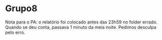 # Grupo8

Nota para o PA: o relatório foi colocado antes das 23h59 no folder errado. Quando se deu conta, passava 1 minuto da meia noite. Pedimos desculpa pelo erro.
